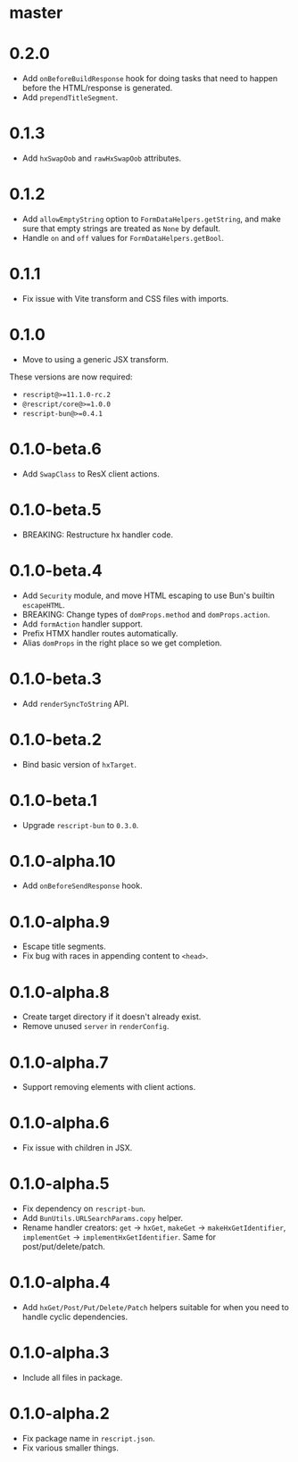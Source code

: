 # master

# 0.2.0

- Add `onBeforeBuildResponse` hook for doing tasks that need to happen before the HTML/response is generated.
- Add `prependTitleSegment`.

# 0.1.3

- Add `hxSwapOob` and `rawHxSwapOob` attributes.

# 0.1.2

- Add `allowEmptyString` option to `FormDataHelpers.getString`, and make sure that empty strings are treated as `None` by default.
- Handle `on` and `off` values for `FormDataHelpers.getBool`.

# 0.1.1

- Fix issue with Vite transform and CSS files with imports.

# 0.1.0

- Move to using a generic JSX transform.

These versions are now required:

- `rescript@>=11.1.0-rc.2`
- `@rescript/core@>=1.0.0`
- `rescript-bun@>=0.4.1`

# 0.1.0-beta.6

- Add `SwapClass` to ResX client actions.

# 0.1.0-beta.5

- BREAKING: Restructure hx handler code.

# 0.1.0-beta.4

- Add `Security` module, and move HTML escaping to use Bun's builtin `escapeHTML`.
- BREAKING: Change types of `domProps.method` and `domProps.action`.
- Add `formAction` handler support.
- Prefix HTMX handler routes automatically.
- Alias `domProps` in the right place so we get completion.

# 0.1.0-beta.3

- Add `renderSyncToString` API.

# 0.1.0-beta.2

- Bind basic version of `hxTarget`.

# 0.1.0-beta.1

- Upgrade `rescript-bun` to `0.3.0`.

# 0.1.0-alpha.10

- Add `onBeforeSendResponse` hook.

# 0.1.0-alpha.9

- Escape title segments.
- Fix bug with races in appending content to `<head>`.

# 0.1.0-alpha.8

- Create target directory if it doesn't already exist.
- Remove unused `server` in `renderConfig`.

# 0.1.0-alpha.7

- Support removing elements with client actions.

# 0.1.0-alpha.6

- Fix issue with children in JSX.

# 0.1.0-alpha.5

- Fix dependency on `rescript-bun`.
- Add `BunUtils.URLSearchParams.copy` helper.
- Rename handler creators: `get` -> `hxGet`, `makeGet` -> `makeHxGetIdentifier`, `implementGet` -> `implementHxGetIdentifier`. Same for post/put/delete/patch.

# 0.1.0-alpha.4

- Add `hxGet/Post/Put/Delete/Patch` helpers suitable for when you need to handle cyclic dependencies.

# 0.1.0-alpha.3

- Include all files in package.

# 0.1.0-alpha.2

- Fix package name in `rescript.json`.
- Fix various smaller things.
